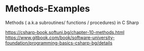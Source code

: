 # Methods-Examples
Methods ( a.k.a subroutines/ functions / procedures) in C Sharp

https://csharp-book.softuni.bg/chapter-10-methods.html
https://www.gitbook.com/book/software-university-foundation/programming-basics-csharp-bg/details
